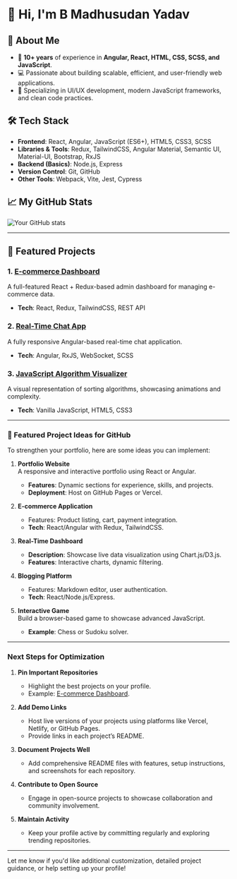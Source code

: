 # 👋 Hi, I'm B Madhusudan Yadav

## 🚀 About Me
- 🌟 **10+ years** of experience in **Angular, React, HTML, CSS, SCSS, and JavaScript**.
- 💻 Passionate about building scalable, efficient, and user-friendly web applications.
- 🎯 Specializing in UI/UX development, modern JavaScript frameworks, and clean code practices.

## 🛠️ Tech Stack
- **Frontend**: React, Angular, JavaScript (ES6+), HTML5, CSS3, SCSS
- **Libraries & Tools**: Redux, TailwindCSS, Angular Material, Semantic UI, Material-UI, Bootstrap, RxJS
- **Backend (Basics)**: Node.js, Express
- **Version Control**: Git, GitHub
- **Other Tools**: Webpack, Vite, Jest, Cypress

## 📈 My GitHub Stats
![Your GitHub stats](https://github-readme-stats.vercel.app/api?username=B-Madhusudan-Yadav&show_icons=true&theme=radical)

---

## 🌟 Featured Projects
### 1. [E-commerce Dashboard](https://github.com/B-Madhusudan-Yadav/e-commerce-dashboard)
A full-featured React + Redux-based admin dashboard for managing e-commerce data.
- **Tech**: React, Redux, TailwindCSS, REST API

### 2. [Real-Time Chat App](https://github.com/B-Madhusudan-Yadav/real-time-chat)
A fully responsive Angular-based real-time chat application.
- **Tech**: Angular, RxJS, WebSocket, SCSS

### 3. [JavaScript Algorithm Visualizer](https://github.com/B-Madhusudan-Yadav/js-algo-visualizer)
A visual representation of sorting algorithms, showcasing animations and complexity.
- **Tech**: Vanilla JavaScript, HTML5, CSS3

---

### 🚀 Featured Project Ideas for GitHub
To strengthen your portfolio, here are some ideas you can implement:

1. **Portfolio Website**  
   A responsive and interactive portfolio using React or Angular.
   - **Features**: Dynamic sections for experience, skills, and projects.
   - **Deployment**: Host on GitHub Pages or Vercel.

2. **E-commerce Application**  
   - Features: Product listing, cart, payment integration.
   - **Tech**: React/Angular with Redux, TailwindCSS.

3. **Real-Time Dashboard**  
   - **Description**: Showcase live data visualization using Chart.js/D3.js.
   - **Features**: Interactive charts, dynamic filtering.

4. **Blogging Platform**  
   - Features: Markdown editor, user authentication.
   - **Tech**: React/Node.js/Express.

5. **Interactive Game**  
   Build a browser-based game to showcase advanced JavaScript.
   - **Example**: Chess or Sudoku solver.

---

### Next Steps for Optimization
1. **Pin Important Repositories**  
   - Highlight the best projects on your profile.  
   - Example: [E-commerce Dashboard](https://github.com/B-Madhusudan-Yadav/e-commerce-dashboard).

2. **Add Demo Links**  
   - Host live versions of your projects using platforms like Vercel, Netlify, or GitHub Pages.  
   - Provide links in each project’s README.

3. **Document Projects Well**  
   - Add comprehensive README files with features, setup instructions, and screenshots for each repository.

4. **Contribute to Open Source**  
   - Engage in open-source projects to showcase collaboration and community involvement.

5. **Maintain Activity**  
   - Keep your profile active by committing regularly and exploring trending repositories.

---

Let me know if you'd like additional customization, detailed project guidance, or help setting up your profile!
